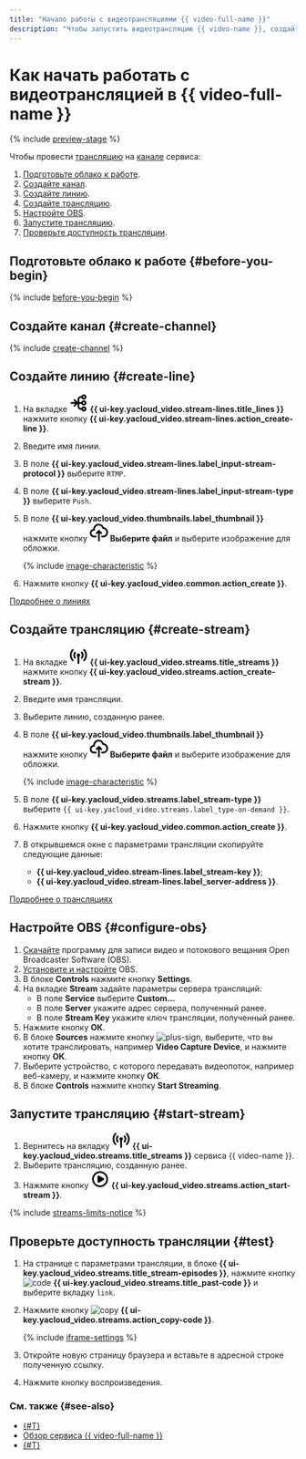 ```yaml
---
title: "Начало работы с видеотрансляциями {{ video-full-name }}"
description: "Чтобы запустить видеотрансляцию {{ video-name }}, создайте линию и настройте OBS."
---
```


# Как начать работать c видеотрансляцией в {{ video-full-name }}

{% include [preview-stage](../_includes/video/preview-stage.md) %}

Чтобы провести [трансляцию](./concepts/index.md#streams) на [канале](./concepts/index.md#channels) сервиса:
1. [Подготовьте облако к работе](#before-you-begin).
1. [Создайте канал](#create-channel).
1. [Создайте линию](#create-line).
1. [Создайте трансляцию](#create-stream).
1. [Настройте OBS](#configure-obs).
1. [Запустите трансляцию](#start-stream).
1. [Проверьте доступность трансляции](#test).

## Подготовьте облако к работе {#before-you-begin}

{% include [before-you-begin](../_includes/video/before-you-begin.md) %}

## Создайте канал {#create-channel}

{% include [create-channel](../_includes/video/create-channel.md) %}

## Создайте линию {#create-line}

1. На вкладке ![lines](../_assets/console-icons/branches-right-arrow-right.svg) **{{ ui-key.yacloud_video.stream-lines.title_lines }}** нажмите кнопку **{{ ui-key.yacloud_video.stream-lines.action_create-line }}**.
1. Введите имя линии.
1. В поле **{{ ui-key.yacloud_video.stream-lines.label_input-stream-protocol }}** выберите `RTMP`.
1. В поле **{{ ui-key.yacloud_video.stream-lines.label_input-stream-type }}** выберите `Push`.
1. В поле **{{ ui-key.yacloud_video.thumbnails.label_thumbnail }}** нажмите кнопку ![upload](../_assets/console-icons/cloud-arrow-up-in.svg) **Выберите файл** и выберите изображение для обложки.

    {% include [image-characteristic](../_includes/video/image-characteristic.md) %}

1. Нажмите кнопку **{{ ui-key.yacloud_video.common.action_create }}**.

[Подробнее о линиях](./concepts/index.md#lines)

## Создайте трансляцию {#create-stream}

1. На вкладке ![streams](../_assets/console-icons/antenna-signal.svg) **{{ ui-key.yacloud_video.streams.title_streams }}** нажмите кнопку **{{ ui-key.yacloud_video.streams.action_create-stream }}**.
1. Введите имя трансляции.
1. Выберите линию, созданную ранее.
1. В поле **{{ ui-key.yacloud_video.thumbnails.label_thumbnail }}** нажмите кнопку ![upload](../_assets/console-icons/cloud-arrow-up-in.svg) **Выберите файл** и выберите изображение для обложки.

    {% include [image-characteristic](../_includes/video/image-characteristic.md) %}

1. В поле **{{ ui-key.yacloud_video.streams.label_stream-type }}** выберите `{{ ui-key.yacloud_video.streams.label_type-on-demand }}`.
1. Нажмите кнопку **{{ ui-key.yacloud_video.common.action_create }}**.
1. В открывшемся окне с параметрами трансляции скопируйте следующие данные:
    * **{{ ui-key.yacloud_video.stream-lines.label_stream-key }}**;
    * **{{ ui-key.yacloud_video.stream-lines.label_server-address }}**.

[Подробнее о трансляциях](./concepts/index.md#streams)

## Настройте OBS {#configure-obs}

1. [Скачайте](https://obsproject.com/download) программу для записи видео и потокового вещания Open Broadcaster Software (OBS).
1. [Установите и настройте](https://obsproject.com/kb/category/1) OBS.
1. В блоке **Controls** нажмите кнопку **Settings**.
1. На вкладке **Stream** задайте параметры сервера трансляций:
    * В поле **Service** выберите **Custom...**
    * В поле **Server** укажите адрес сервера, полученный ранее.
    * В поле **Stream Key** укажите ключ трансляции, полученный ранее.
1. Нажмите кнопку **ОК**.
1. В блоке **Sources** нажмите кнопку ![plus-sign](../_assets/console-icons/plus.svg), выберите, что вы хотите транслировать, например **Video Capture Device**, и нажмите кнопку **ОК**.
1. Выберите устройство, с которого передавать видеопоток, например веб-камеру, и нажмите кнопку **ОК**.
1. В блоке **Controls** нажмите кнопку **Start Streaming**.

## Запустите трансляцию {#start-stream}

1. Вернитесь на вкладку ![streams](../_assets/console-icons/antenna-signal.svg) **{{ ui-key.yacloud_video.streams.title_streams }}** сервиса {{ video-name }}.
1. Выберите трансляцию, созданную ранее.
1. Нажмите кнопку ![video](../_assets/console-icons/circle-play.svg) **{{ ui-key.yacloud_video.streams.action_start-stream }}**.

{% include [streams-limits-notice](../_includes/video/streams-limits-notice.md) %}

## Проверьте доступность трансляции {#test}

1. На странице с параметрами трансляции, в блоке **{{ ui-key.yacloud_video.streams.title_stream-episodes }}**, нажмите кнопку ![code](../_assets/console-icons/code.svg) **{{ ui-key.yacloud_video.streams.title_past-code }}** и выберите вкладку `link`.
1. Нажмите кнопку ![copy](../_assets/console-icons/copy.svg) **{{ ui-key.yacloud_video.streams.action_copy-code }}**.

    {% include [iframe-settings](../_includes/video/iframe-settings.md) %}

1. Откройте новую страницу браузера и вставьте в адресной строке полученную ссылку.
1. Нажмите кнопку воспроизведения.

### См. также {#see-also}

* [{#T}](hosting.md)
* [Обзор сервиса {{ video-full-name }}](./concepts/index.md)
* [{#T}](troubleshooting.md)